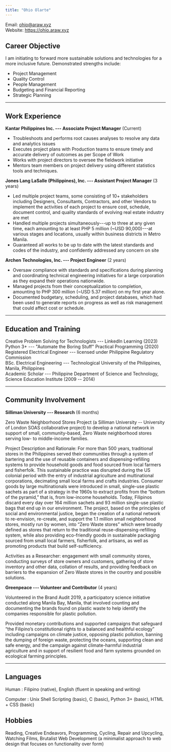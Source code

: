 ```yaml
---
title: "Ohio Olarte"
---
```


Email: ohio@araw.xyz  
Website: https://ohio.araw.xyz  

## Career Objective

I am initiating to forward more sustainable solutions and technologies
for a more inclusive future.
Demonstrated strengths include:

- Project Management
- Quality Control
- People Management
- Budgeting and Financial Reporting
- Strategic Planning

---

## Work Experience

**Kantar Philippines Inc. --- Associate Project Manager** (Current)

- Troubleshoots and performs root causes analyses to resolve any data and analytics issues
- Executes project plans with Production teams to ensure timely and accurate delivery of outcomes as per Scope of Work
- Works with project directors to oversee the fieldwork initiative
- Mentors team members on project delivery using different statistics tools and
  techniques.

**Jones Lang LaSalle (Philippines), Inc. --- Assistant Project Manager** (3 years)

- Led multiple project teams, some consisting of 10+ stakeholders including Designers, Consultants, Contractors, and other Vendors
to implement the activities of each project to ensure
cost, schedule, document control, and quality standards of evolving real estate industry are met
- Handled multiple projects simultaneously---up to three at any given time,
  each amounting to at least PHP 5 million (~USD 90,000)---at various stages and
  locations, usually within business districts in Metro Manila.
- Guaranteed all works to be up to date with the latest standards and codes of the industry,
and confidently addressed any concern on site

**Archen Technologies, Inc. --- Project Engineer** (2 years)

- Oversaw compliance with standards and specifications during planning and coordinating technical engineering initiatives for
  a large corporation as they expand their operations nationwide.
- Managed projects from their conceptualization to completion, amounting to
PHP 300 million (~USD 5.37 million) on my first year alone.
- Documented budgetary, scheduling, and project databases, which had been used
  to generate reports on progress as well as risk management that could affect
  cost or schedule.

---

## Education and Training

Creative Problem Solving for Technologists --- LinkedIn Learning (2023)  
Python 3+ --- "Automate the Boring Stuff" Practical Programming (2020)  
Registered Electrical Engineer --- licensed under
Philippine Regulatory Commission  
BSc. Electrical Engineering --- Technological University of the Philippines, Manila, Philippines  
Academic Scholar --- Philippine Department of Science and Technology, Science
Education Institute (2009 -- 2014)  

---

## Community Involvement

**Silliman University --- Research** (6 months)

Zero Waste Neighborhood Stores Project
(a Silliman University --
University of London SOAS collaborative project)
to develop a national network in support of small,
community-based, Zero Waste neighborhood stores serving low- to middle-income families.

Project Description and Rationale: For more than 500 years,
traditional stores in the Philippines served their communities
through a system of bartering and the use of reusable containers and
dispensing-refilling systems to provide household goods and food sourced from
local farmers and fisherfolk. This sustainable practice was disrupted during the
US colonial period with the entry of industrial agriculture and multinational
corporations, decimating small local farms and crafts industries. Consumer goods
by large multinationals were introduced in small, single-use plastic sachets as
part of a strategy in the 1960s to extract profits from the “bottom of the
pyramid,” that is, from low-income households. Today, Filipinos discard every
day over 164 million sachets and 93 million single-use plastic bags that end up
in our environment. The project, based on the principles of social and
environmental justice, began the creation of a national network to re-envision,
re-create, and support the 1.1 million small neighborhood stores, mostly run by
women, into “Zero Waste stores” which were broadly defined as stores that return
to the traditional reuse-dispensing-refilling system, while also providing
eco-friendly goods in sustainable packaging sourced from small local farmers,
fisherfolk, and artisans, as well as promoting products that build
self-sufficiency.

Activities as a Researcher: engagement with small community stores, conducting
surveys of store owners and customers, gathering of store inventory and other
data, collation of results, and providing feedback on barriers to the expansion
of Zero Waste stores in the country and possible solutions.

**Greenpeace --- Volunteer and Contributor** (4 years)

Volunteered in the Brand Audit 2019, a participatory science initiative conducted along
Manila Bay, Manila, that involved
counting and documenting the brands found on plastic waste to help identify
the companies responsible for plastic pollution.

Provided monetary contributions and supported campaigns that safeguard “the
Filipino’s constitutional rights to a balanced and healthful ecology” including
campaigns on climate justice, opposing plastic pollution, banning the dumping of
foreign waste, protecting the oceans, supporting clean and safe energy, and the
campaign against climate-harmful industrial agriculture and in support of
resilient food and farm systems grounded on ecological farming principles.

---

## Languages
Human
: Filipino (native), English (fluent in speaking and writing)  

Computer
: Unix Shell Scripting (basic), C (basic), Python 3+ (basic), HTML + CSS (basic)

## Hobbies
Reading, Creative Endeavors, Programming, Cycling, Repair and Upcycling,
Watching Films, Brutalist Web Development (a minimalist approach to web design
that focuses on functionality over form)
